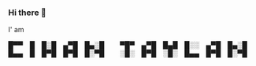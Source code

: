 ### Hi there 👋

I' am


█▀▀ █ █░█ ▄▀█ █▄░█   ▀█▀ ▄▀█ █▄█ █░░ ▄▀█ █▄░█
█▄▄ █ █▀█ █▀█ █░▀█   ░█░ █▀█ ░█░ █▄▄ █▀█ █░▀█

<!--
**cihantaylan/cihantaylan** is a ✨ _special_ ✨ repository because its `README.md` (this file) appears on your GitHub profile.

Here are some ideas to get you started:

- 🔭 I’m currently working on ...
- 🌱 I’m currently learning ...
- 👯 I’m looking to collaborate on ...
- 🤔 I’m looking for help with ...
- 💬 Ask me about ...
- 📫 How to reach me: ...
- 😄 Pronouns: ...
- ⚡ Fun fact: ...
-->
